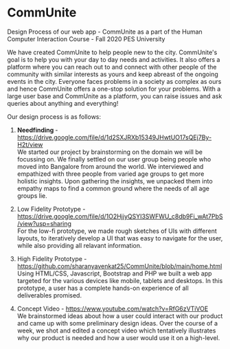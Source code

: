 # CommUnite
Design Process of our web app - CommUnite as a part of the Human Computer Interaction Course - Fall 2020 PES University

We have created CommUnite to help people new to the city. CommUnite's goal is to help you with your day to day needs and activities. It also offers a platform where you can reach out to and connect with other people of the community with similar interests as yours and keep abreast of the ongoing events in the city. Everyone faces problems in a society as complex as ours and hence CommUnite offers a one-stop solution for your problems. With a large user base and CommUnite as a platform, you can raise issues and ask queries about anything and everything!

Our design process is as follows:
1. <b> Needfinding </b> - https://drive.google.com/file/d/1d2SXJRXb15349JHwtUO17sQEj7By-H2t/view <br>
We started our project by brainstorming on the domain we will be focussing on. We finally settled on our user group being people who moved into Bangalore from around the world. We interviewed and empathized with three people from varied age groups to get more holistic insights. Upon gathering the insights, we unpacked them into empathy maps to find a common ground where the needs of all age groups lie.

2. Low Fidelity Prototype - https://drive.google.com/file/d/1O2HjjyQSYI3SWFWU_c8db9Fi_wAt7PbS/view?usp=sharing <br>
For the low-fi prototype, we made rough sketches of UIs with different layouts, to iteratively develop a UI that was easy to navigate for the user, while also providing all relavant information.

3. High Fidelity Prototype - https://github.com/sharanyavenkat25/CommUnite/blob/main/home.html <br>
Using HTML/CSS, Javascript, Bootstrap and PHP we built a web app targeted for the various devices like mobile, tablets and desktops. In this prototype, a user has a complete hands-on experience of all deliverables promised.

4. Concept Video - https://www.youtube.com/watch?v=RfG6zVTiVOE <br>
We brainstormed ideas about how a user could interact with our product and came up with some preliminary design ideas. Over the course of a week, we shot and edited a concept video which tentatively illustrates why our product is needed and how a user would use it on a high-level.
